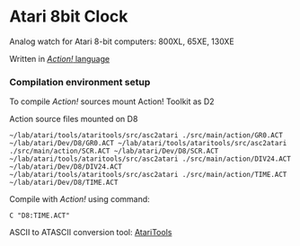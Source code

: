 # Atari 8bit Clock

Analog watch for Atari 8-bit computers: 800XL, 65XE, 130XE

Written in [*Action!* language](https://en.wikipedia.org/wiki/Action!_(programming_language))

### Compilation environment setup
To compile *Action!* sources mount Action! Toolkit as D2

Action source files mounted on D8


`
~/lab/atari/tools/ataritools/src/asc2atari ./src/main/action/GR0.ACT ~/lab/atari/Dev/D8/GR0.ACT
~/lab/atari/tools/ataritools/src/asc2atari ./src/main/action/SCR.ACT ~/lab/atari/Dev/D8/SCR.ACT
~/lab/atari/tools/ataritools/src/asc2atari ./src/main/action/DIV24.ACT ~/lab/atari/Dev/D8/DIV24.ACT
~/lab/atari/tools/ataritools/src/asc2atari ./src/main/action/TIME.ACT ~/lab/atari/Dev/D8/TIME.ACT
`

Compile with *Action!* using command:

`C "D8:TIME.ACT"`

ASCII to ATASCII conversion tool: [AtariTools](https://github.com/jfsantos/ataritools)


